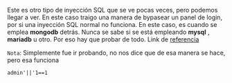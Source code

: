 
Este es otro tipo de inyección SQL que se ve pocas veces, pero podemos llegar a ver. En este caso traigo una manera de bypasear un panel de login, por si una inyección SQL normal no funciona. En este caso, es cuando se emplea **mongodb** detrás. Nunca se sabe si se está empleando **mysql** , **mariadb** u otro. Por eso hay que probar de todo. Link de [referencia](https://book.hacktricks.xyz/pentesting-web/nosql-injection#mongodb-payloads)

`Nota`: Simplemente fue ir probando, no nos dice que de esa manera se hace, pero esa funciona

```
admin'||'1==1
```

